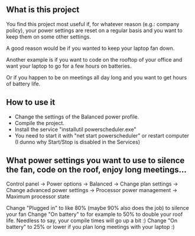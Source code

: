 ## What is this project

You find this project most useful if, for whatever reason (e.g.: company policy), your power settings are reset on a regular basis and you want to keep them on some other settings.

A good reason would be if you wanted to keep your laptop fan down.

Another example is if you want to code on the rooftop of your office and want your laptop to go for a few hours on batteries.

Or if you happen to be on meetings all day long and you want to get hours of battery life.

## How to use it

* Change the settings of the Balanced power profile.
* Compile the project.
* Install the service "installutil powerscheduler.exe"
* You need to start it with "net start powerscheduler" or restart computer (I dunno why Start/Stop is disabled in the Services)

## What power settings you want to use to silence the fan, code on the roof, enjoy long meetings...

Control panel -> Power options -> Balanced -> Change plan settings -> Change advanced power settings -> Processor power management -> Maximum processor state

Change "Plugged in" to like 80% (maybe 90% also does the job) to silence your fan
Change "On battery" to for example to 50% to double your roof life. Needless to say, your compile times will go up a bit :)
Change "On battery" to 25% or lower if you plan long meetings with your laptop :)